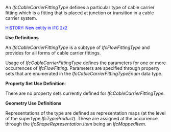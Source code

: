 ﻿An _IfcCableCarrierFittingType_ defines a particular type of cable carrier fitting which is a fitting that is placed at junction or transition in a cable carrier system.

> <font color="#0000ff" size="-1">
HISTORY: New entity in IFC 2x2</font>
> 


****Use Definitions****

An _IfcCableCarrierFittingType_ is a subtype of _IfcFlowFittingType_ and provides for all forms of cable carrier fittings.

Usage of _IfcCableCarrierFittingType_ defines the parameters for one or more occurrences of _IfcFlowFitting_. Parameters are specified through property sets that are enumerated in the _IfcCableCarrierFittingTypeEnum_ data type.

****Property Set Use Definition****:

There are no property sets currently defined for _IfcCableCarrierFittingType_.

****Geometry Use Definitions****

Representations of the type are defined as representation maps (at the level of the supertype _IfcTypeProduct_). These are assigned at the occurrence through the _IfcShapeRepresentation.Item_ being an _IfcMappedItem_.